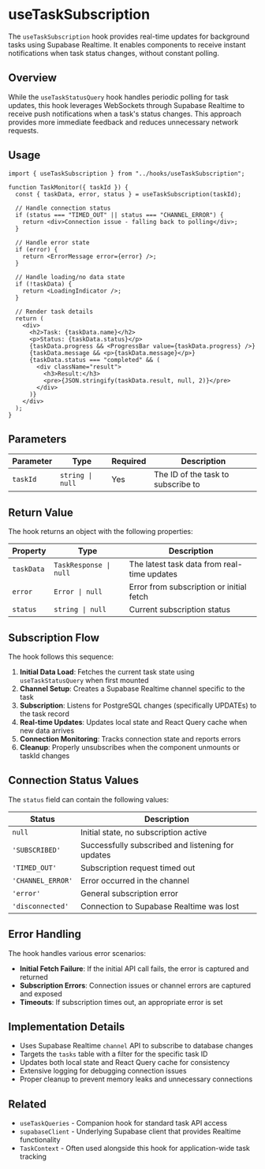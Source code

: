 # useTaskSubscription

The `useTaskSubscription` hook provides real-time updates for background tasks using Supabase Realtime. It enables components to receive instant notifications when task status changes, without constant polling.

## Overview

While the `useTaskStatusQuery` hook handles periodic polling for task updates, this hook leverages WebSockets through Supabase Realtime to receive push notifications when a task's status changes. This approach provides more immediate feedback and reduces unnecessary network requests.

## Usage

```tsx
import { useTaskSubscription } from "../hooks/useTaskSubscription";

function TaskMonitor({ taskId }) {
  const { taskData, error, status } = useTaskSubscription(taskId);

  // Handle connection status
  if (status === "TIMED_OUT" || status === "CHANNEL_ERROR") {
    return <div>Connection issue - falling back to polling</div>;
  }

  // Handle error state
  if (error) {
    return <ErrorMessage error={error} />;
  }

  // Handle loading/no data state
  if (!taskData) {
    return <LoadingIndicator />;
  }

  // Render task details
  return (
    <div>
      <h2>Task: {taskData.name}</h2>
      <p>Status: {taskData.status}</p>
      {taskData.progress && <ProgressBar value={taskData.progress} />}
      {taskData.message && <p>{taskData.message}</p>}
      {taskData.status === "completed" && (
        <div className="result">
          <h3>Result:</h3>
          <pre>{JSON.stringify(taskData.result, null, 2)}</pre>
        </div>
      )}
    </div>
  );
}
```

## Parameters

| Parameter | Type             | Required | Description                        |
| --------- | ---------------- | -------- | ---------------------------------- |
| `taskId`  | `string \| null` | Yes      | The ID of the task to subscribe to |

## Return Value

The hook returns an object with the following properties:

| Property   | Type                   | Description                                 |
| ---------- | ---------------------- | ------------------------------------------- |
| `taskData` | `TaskResponse \| null` | The latest task data from real-time updates |
| `error`    | `Error \| null`        | Error from subscription or initial fetch    |
| `status`   | `string \| null`       | Current subscription status                 |

## Subscription Flow

The hook follows this sequence:

1. **Initial Data Load**: Fetches the current task state using `useTaskStatusQuery` when first mounted
2. **Channel Setup**: Creates a Supabase Realtime channel specific to the task
3. **Subscription**: Listens for PostgreSQL changes (specifically UPDATEs) to the task record
4. **Real-time Updates**: Updates local state and React Query cache when new data arrives
5. **Connection Monitoring**: Tracks connection state and reports errors
6. **Cleanup**: Properly unsubscribes when the component unmounts or taskId changes

## Connection Status Values

The `status` field can contain the following values:

| Status            | Description                                       |
| ----------------- | ------------------------------------------------- |
| `null`            | Initial state, no subscription active             |
| `'SUBSCRIBED'`    | Successfully subscribed and listening for updates |
| `'TIMED_OUT'`     | Subscription request timed out                    |
| `'CHANNEL_ERROR'` | Error occurred in the channel                     |
| `'error'`         | General subscription error                        |
| `'disconnected'`  | Connection to Supabase Realtime was lost          |

## Error Handling

The hook handles various error scenarios:

- **Initial Fetch Failure**: If the initial API call fails, the error is captured and returned
- **Subscription Errors**: Connection issues or channel errors are captured and exposed
- **Timeouts**: If subscription times out, an appropriate error is set

## Implementation Details

- Uses Supabase Realtime `channel` API to subscribe to database changes
- Targets the `tasks` table with a filter for the specific task ID
- Updates both local state and React Query cache for consistency
- Extensive logging for debugging connection issues
- Proper cleanup to prevent memory leaks and unnecessary connections

## Related

- `useTaskQueries` - Companion hook for standard task API access
- `supabaseClient` - Underlying Supabase client that provides Realtime functionality
- `TaskContext` - Often used alongside this hook for application-wide task tracking
